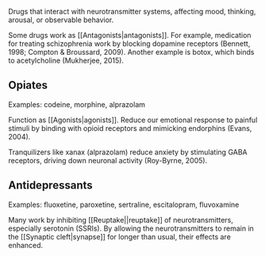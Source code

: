 Drugs that interact with neurotransmitter systems, affecting mood, thinking, arousal, or observable behavior.

Some drugs work as [[Antagonists|antagonists]]. For example, medication for treating schizophrenia work by blocking dopamine receptors (Bennett, 1998; Compton & Broussard, 2009). Another example is botox, which binds to acetylcholine (Mukherjee, 2015).

## Opiates
Examples: codeine, morphine, alprazolam

Function as [[Agonists|agonists]]. Reduce our emotional response to painful stimuli by binding with opioid receptors and mimicking endorphins (Evans, 2004).

Tranquilizers like xanax (alprazolam) reduce anxiety by stimulating GABA receptors, driving down neuronal activity (Roy-Byrne, 2005).

## Antidepressants
Examples:  fluoxetine, paroxetine, sertraline, escitalopram, fluvoxamine

Many work by inhibiting [[Reuptake||reuptake]] of neurotransmitters, especially serotonin (SSRIs). By allowing the neurotransmitters to remain in the [[Synaptic cleft|synapse]] for longer than usual, their effects are enhanced. 